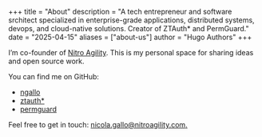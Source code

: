 +++
title = "About"
description = "A tech entrepreneur and software srchitect specialized in enterprise-grade applications, distributed systems, devops, and cloud-native solutions. Creator of ZTAuth* and PermGuard."
date = "2025-04-15"
aliases = ["about-us"]
author = "Hugo Authors"
+++

I’m co-founder of [Nitro Agility](https://www.nitroagility.com). This is my personal space for sharing ideas and open source work.

You can find me on GitHub:

- <a href="https://github.com/ngallo" target="_blank">ngallo</a>
- <a href="https://github.com/ztauthstar/ztauthstar" target="_blank">ztauth*</a>
- <a href="https://github.com/permguard/permguard" target="_blank">permguard</a>

Feel free to get in touch: [nicola.gallo@nitroagility.com.](mailto:nicola.gallo@nitroagility.com.)
